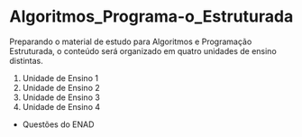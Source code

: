 # Algoritmos_Programa-o_Estruturada
Preparando o material de estudo para Algoritmos e Programação Estruturada, o conteúdo será organizado em quatro unidades de ensino distintas.

1. Unidade de Ensino 1
2. Unidade de Ensino 2
3. Unidade de Ensino 3
4. Unidade de Ensino 4

- Questões do ENAD
